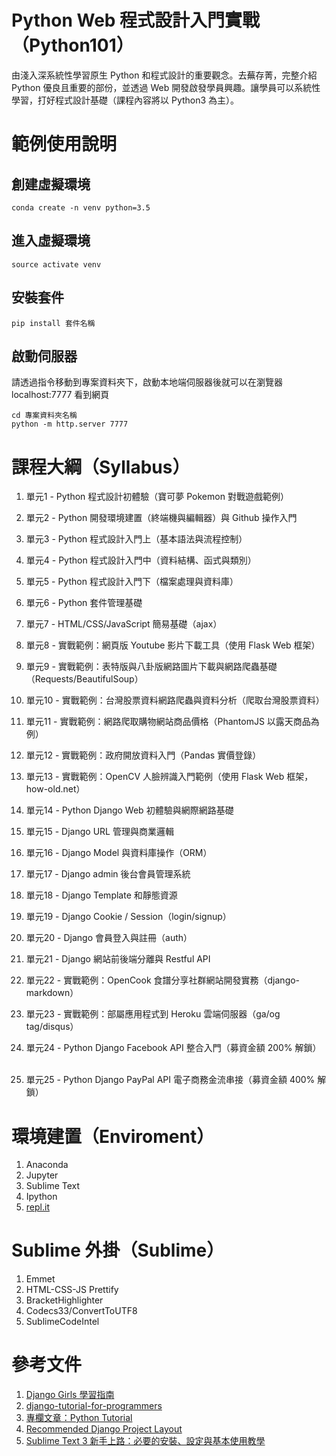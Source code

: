 # Python Web 程式設計入門實戰（Python101）
由淺入深系統性學習原生 Python 和程式設計的重要觀念。去蕪存菁，完整介紹 Python 優良且重要的部份，並透過 Web 開發啟發學員興趣。讓學員可以系統性學習，打好程式設計基礎（課程內容將以 Python3 為主）。

# 範例使用說明
## 創建虛擬環境
```
conda create -n venv python=3.5
```

## 進入虛擬環境
```
source activate venv
```

## 安裝套件
```
pip install 套件名稱
```

## 啟動伺服器
請透過指令移動到專案資料夾下，啟動本地端伺服器後就可以在瀏覽器 localhost:7777 看到網頁
```
cd 專案資料夾名稱
python -m http.server 7777
```

# 課程大綱（Syllabus）
1. 單元1 - Python 程式設計初體驗（寶可夢 Pokemon 對戰遊戲範例）

2. 單元2 - Python 開發環境建置（終端機與編輯器）與 Github 操作入門

3. 單元3 - Python 程式設計入門上（基本語法與流程控制）

4. 單元4 - Python 程式設計入門中（資料結構、函式與類別）

5. 單元5 - Python 程式設計入門下（檔案處理與資料庫）

6. 單元6 - Python 套件管理基礎

7. 單元7 - HTML/CSS/JavaScript 簡易基礎（ajax）

8. 單元8 - 實戰範例：網頁版 Youtube 影片下載工具（使用 Flask Web 框架）

9. 單元9 - 實戰範例：表特版與八卦版網路圖片下載與網路爬蟲基礎（Requests/BeautifulSoup）

10. 單元10 - 實戰範例：台灣股票資料網路爬蟲與資料分析（爬取台灣股票資料）

11. 單元11 - 實戰範例：網路爬取購物網站商品價格（PhantomJS 以露天商品為例）

12. 單元12 - 實戰範例：政府開放資料入門（Pandas 實價登錄）

13. 單元13 - 實戰範例：OpenCV 人臉辨識入門範例（使用 Flask Web 框架，how-old.net）

14. 單元14 - Python Django Web 初體驗與網際網路基礎

15. 單元15 - Django URL 管理與商業邏輯

16. 單元16 - Django Model 與資料庫操作（ORM）

17. 單元17 - Django admin 後台會員管理系統 

18. 單元18 - Django Template 和靜態資源

19. 單元19 - Django Cookie / Session（login/signup）

20. 單元20 - Django 會員登入與註冊（auth）

21. 單元21 - Django 網站前後端分離與 Restful API

22. 單元22 - 實戰範例：OpenCook 食譜分享社群網站開發實務（django-markdown）

23. 單元23 - 實戰範例：部屬應用程式到 Heroku 雲端伺服器（ga/og tag/disqus）

24. 單元24 - Python Django Facebook API 整合入門（募資金額 200% 解鎖）
   
25. 單元25 - Python Django PayPal API 電子商務金流串接（募資金額 400% 解鎖）

# 環境建置（Enviroment）
1. Anaconda
2. Jupyter
3. Sublime Text 
4. Ipython
5. [repl.it](https://repl.it)

# Sublime 外掛（Sublime）
1. Emmet
2. HTML-CSS-JS Prettify
3. Bracket​Highlighter 
4. Codecs33/ConvertToUTF8
5. SublimeCodeIntel

# 參考文件
1. [Django Girls 學習指南](https://www.gitbook.com/book/djangogirlstaipei/django-girls-taipei-tutorial/details)
2. [django-tutorial-for-programmers](https://github.com/uranusjr/django-tutorial-for-programmers)
3. [專欄文章：Python Tutorial](http://openhome.cc/Gossip/CodeData/PythonTutorial/index.html)
4. [Recommended Django Project Layout](http://www.revsys.com/blog/2014/nov/21/recommended-django-project-layout/)
5. [Sublime Text 3 新手上路：必要的安裝、設定與基本使用教學](http://blog.miniasp.com/post/2014/01/06/Useful-tool-Sublime-Text-3-Quick-Start.aspx)
